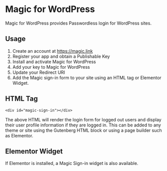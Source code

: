 # Magic for WordPress

Magic for WordPress provides Passwordless login for WordPress sites.

## Usage

1. Create an account at https://magic.link
2. Register your app and obtain a Publishable Key
3. Install and activate Magic for WordPress
4. Add your key to Magic for WordPress
5. Update your Redirect URI
6. Add the Magic sign-in form to your site using an HTML tag or Elementor Widget.

## HTML Tag

```
<div id="magic-sign-in"></div>
```

The above HTML will render the login form for logged out users and display their user profile information if they are logged in. This can be added to any theme or site using the Gutenberg HTML block or using a page builder such as Elementor.

## Elementor Widget

If Elementor is installed, a Magic Sign-in widget is also available.
